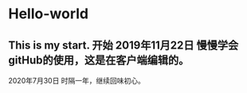 # Hello-world
This is my start.
开始
2019年11月22日
慢慢学会gitHub的使用，这是在客户端编辑的。
-----------------------------------------------------------------

2020年7月30日 时隔一年，继续回味初心。